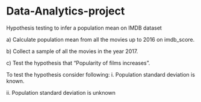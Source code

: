 # Data-Analytics-project
Hypothesis testing to infer a population mean on IMDB dataset

a) Calculate population mean from all the movies up to 2016 on imdb_score.

b) Collect a sample of all the movies in the year 2017.

c) Test the hypothesis that “Popularity of films increases”.

To test the hypothesis consider following:
  i. Population standard deviation is known.
  
  ii. Population standard deviation is unknown
